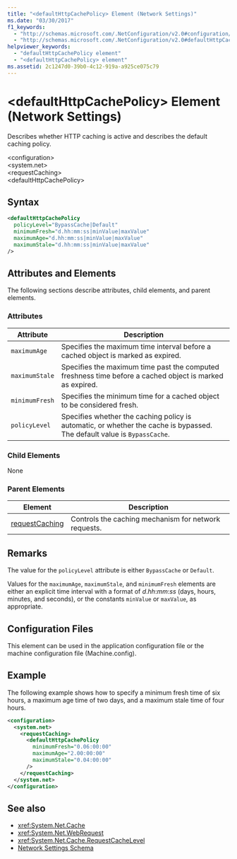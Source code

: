 ```yaml
---
title: "<defaultHttpCachePolicy> Element (Network Settings)"
ms.date: "03/30/2017"
f1_keywords: 
  - "http://schemas.microsoft.com/.NetConfiguration/v2.0#configuration/system.net/requestCaching/defaultHttpCachePolicy"
  - "http://schemas.microsoft.com/.NetConfiguration/v2.0#defaultHttpCachePolicy"
helpviewer_keywords: 
  - "defaultHttpCachePolicy element"
  - "<defaultHttpCachePolicy> element"
ms.assetid: 2c1247d0-39b0-4c12-919a-a925ce075c79
---
```

# \<defaultHttpCachePolicy> Element (Network Settings)
Describes whether HTTP caching is active and describes the default caching policy.  
  
 \<configuration>  
\<system.net>  
\<requestCaching>  
\<defaultHttpCachePolicy>  
  
## Syntax  
  
```xml  
<defaultHttpCachePolicy  
  policyLevel="BypassCache|Default"  
  minimumFresh="d.hh:mm:ss|minValue|maxValue"  
  maximumAge="d.hh:mm:ss|minValue|maxValue"  
  maximumStale="d.hh:mm:ss|minValue|maxValue"  
/>  
```  
  
## Attributes and Elements  
 The following sections describe attributes, child elements, and parent elements.  
  
### Attributes  
  
|Attribute|Description|  
|---------------|-----------------|  
|`maximumAge`|Specifies the maximum time interval before a cached object is marked as expired.|  
|`maximumStale`|Specifies the maximum time past the computed freshness time before a cached object is marked as expired.|  
|`minimumFresh`|Specifies the minimum time for a cached object to be considered fresh.|  
|`policyLevel`|Specifies whether the caching policy is automatic, or whether the cache is bypassed. The default value is `BypassCache`.|  
  
### Child Elements  
 None  
  
### Parent Elements  
  
|Element|Description|  
|-------------|-----------------|  
|[requestCaching](../../../../../docs/framework/configure-apps/file-schema/network/requestcaching-element-network-settings.md)|Controls the caching mechanism for network requests.|  
  
## Remarks  
 The value for the `policyLevel` attribute is either `BypassCache` or `Default`.  
  
 Values for the `maximumAge`, `maximumStale`, and `minimumFresh` elements are either an explicit time interval with a format of *d*.*hh*:*mm*:*ss* (days, hours, minutes, and seconds), or the constants `minValue` or `maxValue`, as appropriate.  
  
## Configuration Files  
 This element can be used in the application configuration file or the machine configuration file (Machine.config).  
  
## Example  
 The following example shows how to specify a minimum fresh time of six hours, a maximum age time of two days, and a maximum stale time of four hours.  
  
```xml  
<configuration>  
  <system.net>  
    <requestCaching>  
      <defaultHttpCachePolicy  
        minimumFresh="0.06:00:00"  
        maximumAge="2.00:00:00"  
        maximumStale="0.04:00:00"
      />  
    </requestCaching>  
  </system.net>  
</configuration>  
```  
  
## See also
- <xref:System.Net.Cache>
- <xref:System.Net.WebRequest>
- <xref:System.Net.Cache.RequestCacheLevel>
- [Network Settings Schema](../../../../../docs/framework/configure-apps/file-schema/network/index.md)

